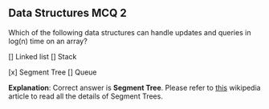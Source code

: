 ## Data Structures MCQ 2

Which of the following data structures can handle updates and queries in log(n) time on an array?

[]  Linked list               [] Stack

[x]  Segment Tree             []  Queue

**Explanation**: Correct answer is **Segment Tree**. Please refer to [this](https://en.wikipedia.org/wiki/Segment_tree) wikipedia article to read all the details of Segment Trees.
